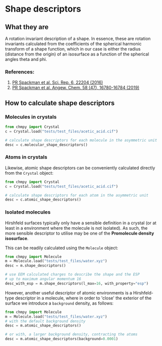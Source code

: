 # Shape descriptors

## What they are

A rotation invariant description of a shape.
In essence, these are rotation invariants calculated from the coefficients of
the spherical harmonic transform of a shape function, which in our
case is either the radius (distance from the origin) of an isosurface
as a function of the spherical angles theta and phi.


### References:
1. [PR Spackman et al. Sci. Rep. 6, 22204 (2016)](https://dx.doi.org/10.1038/srep22204)
2. [PR Spackman et al. Angew. Chem. 58 (47), 16780-16784 (2019)](https://dx.doi.org/10.1002/anie.201906602)


## How to calculate shape descriptors

### Molecules in crystals

``` python
from chmpy import Crystal
c = Crystal.load("tests/test_files/acetic_acid.cif")

# calculate shape descriptors for each molecule in the asymmetric unit
desc = c.molecular_shape_descriptors()
```

### Atoms in crystals
Likewise, atomic shape descriptors can be conveniently
calculated directly from the `Crystal` object:

``` python
from chmpy import Crystal
c = Crystal.load("tests/test_files/acetic_acid.cif")

# calculate shape descriptors for each atom in the asymmetric unit
desc = c.atomic_shape_descriptors()
```

### Isolated molecules

Hirshfeld surfaces typically only have a sensible definition
in a crystal (or at least in a environment where the molecule
is not isolated). As such, the more sensible descriptor to
utilise may be one of the **Promolecule density isosurface**.

This can be readily calculated using the `Molecule` object:

``` python
from chmpy import Molecule
m = Molecule.load("tests/test_files/water.xyz")
desc = m.shape_descriptors()

# use EEM calculated charges to describe the shape and the ESP
# up to maximum angular momentum 16
desc_with_esp = m.shape_descriptors(l_max=16, with_property="esp")
```

However, another useful descriptor of atomic environments
is a Hirshfeld-type descriptor in a molecule, where in order to
'close' the exterior of the surface we introduce a `background`
density, as follows:

``` python
from chmpy import Molecule
m = Molecule.load("tests/test_files/water.xyz")
# with the default background density
desc = m.atomic_shape_descriptors()

# or with, a larger background density, contracting the atoms
desc = m.atomic_shape_descriptors(background=0.0001)
```
